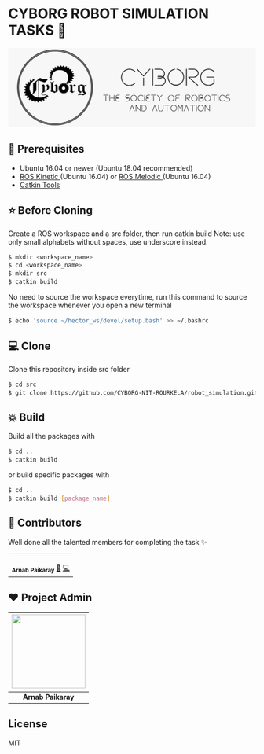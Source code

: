 # CYBORG ROBOT SIMULATION TASKS 🤖
![](./images/logo.jpg)

## 📌 Prerequisites
- Ubuntu 16.04 or newer (Ubuntu 18.04 recommended)
- [ROS Kinetic ](http://wiki.ros.org/kinetic/Installation/Ubuntu) (Ubuntu 16.04) or [ROS Melodic ](http://wiki.ros.org/melodic/Installation/Ubuntu) (Ubuntu 16.04)
- [Catkin Tools](https://catkin-tools.readthedocs.io/en/latest/installing.html)

## ⭐ Before Cloning

Create a ROS workspace and a src folder, then run catkin build
Note: use only small alphabets without spaces, use underscore instead.
```sh
$ mkdir <workspace_name>
$ cd <workspace_name>
$ mkdir src
$ catkin build
```
No need to source the workspace everytime, run this command to source the workspace whenever you open a new terminal
```sh
$ echo 'source ~/hector_ws/devel/setup.bash' >> ~/.bashrc
```
## 💻 Clone
Clone this repository inside src folder
```sh
$ cd src
$ git clone https://github.com/CYBORG-NIT-ROURKELA/robot_simulation.git
```

## 💥 Build
Build all the packages with
```sh
$ cd ..
$ catkin build
```
or build specific packages with
```sh
$ cd ..
$ catkin build [package_name]
```

## 🤝 Contributors 

Well done all the talented members for completing the task ✨

<!-- ALL-CONTRIBUTORS-LIST:START - Do not remove or modify this section -->
<!-- prettier-ignore-start -->
<!-- markdownlint-disable -->
<table>
  <tr>
    <td align="center"> 
      <a href="https://github.com/arnabGudu">
        <img src="https://avatars3.githubusercontent.com/u/42674892?s=460&u=c9e8c0d1fcfc439b0cf0fba6d82f4142573e12e4&v=4" width="100px;" alt=""/><br />
      </a>
      <sub><b>Arnab Paikaray</b></sub>
      <a href="https://github.com/CYBORG-NIT-ROURKELA/robot_simulation/pulls?q=is%3Apr+reviewed-by%3AarnabGudu" title="Reviewed Pull Requests">👀</a>
      <a href="https://github.com/CYBORG-NIT-ROURKELA/robot_simulation/commits?author=arnabGudu" title="Code">💻</a>
    </td>

  </tr>
</table>

## ❤️ Project Admin

|                                     <a href="https://github.com/arnabGudu"><img src="https://avatars3.githubusercontent.com/u/42674892?s=460&u=c9e8c0d1fcfc439b0cf0fba6d82f4142573e12e4&v=4" width=150px height=150px /></a>                                      |
| :-----------------------------------------------------------------------------------------------------------------------------------------------------------------------------------------------------------------------------------------------------------------: |
|                                                                                      <b>Arnab Paikaray</b>


License
----

MIT

